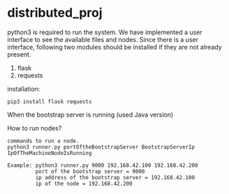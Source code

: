 # distributed_proj
python3 is required to run the system. We have implemented a user interface to see the available files and nodes.
Since there is a user interface, following two modules should be installed
if they are not already present.

1. flask
2. requests

installation:

    pip3 install flask requests

When the bootstrap server is running (used Java version)

How to run nodes?
    
    commands to run a node.
    python3 runner.py portOftheBootstrapServer BootstrapServerIp IpOfTheMachineNodeIsRunning

    Example: python3 runner.py 9000 192.168.42.100 192.168.42.200
             port of the bootstrap server = 9000
             ip address of the bootstrap server = 192.168.42.100
             ip of the node = 192.168.42.200